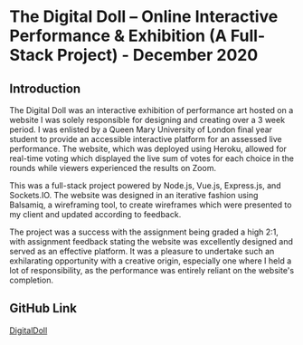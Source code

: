 # The Digital Doll – Online Interactive Performance & Exhibition (A Full-Stack Project) - December 2020


## Introduction
The Digital Doll was an interactive exhibition of performance art hosted on a website I was solely responsible for designing and creating over a 3 week period. I was enlisted by a Queen Mary University of London final year student to provide an accessible interactive platform for an assessed live performance. The website, which was deployed using Heroku, allowed for real-time voting which displayed the live sum of votes for each choice in the rounds while viewers experienced the results on Zoom.

This was a full-stack project powered by Node.js, Vue.js, Express.js, and Sockets.IO. The website was designed in an iterative fashion using Balsamiq, a wireframing tool, to create wireframes which were presented to my client and updated according to feedback.

The project was a success with the assignment being graded a high 2:1, with assignment feedback stating the website was excellently designed and served as an effective platform. It was a pleasure to undertake such an exhilarating opportunity with a creative origin, especially one where I held a lot of responsibility, as the performance was entirely reliant on the website's completion.

## GitHub Link
[DigitalDoll](https://github.com/OfficiallyLukeHemmings/DigitalDoll)
